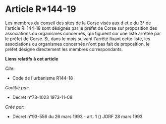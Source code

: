 # Article R*144-19

Les membres du conseil des sites de la Corse visés aux d et e du 3° de l'article R. 144-18 sont désignés par le préfet de
Corse sur proposition des associations ou organismes concernés, qui figurent sur une liste arrêtée par le préfet de Corse.
Si, dans le mois suivant l'arrêté fixant cette liste, les associations ou organismes concernés n'ont pas fait de proposition,
le préfet désigne directement les membres correspondants.

**Liens relatifs à cet article**

_Cite_:

  - Code de l'urbanisme R144-18

_Codifié par_:

  - Décret n°73-1023 1973-11-08

_Créé par_:

  - Décret n°93-556 du 26 mars 1993 - art. 1 () JORF 28 mars 1993
